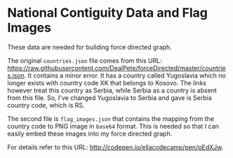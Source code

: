 # National Contiguity Data and Flag Images 

These data are needed for building force directed graph.

The original `countries.json` file comes from this URL: <https://raw.githubusercontent.com/DealPete/forceDirected/master/countries.json>. It contains a minor error. It has a country called Yugoslavia which no longer exists with country code XK that belongs to Kosovo. The links however treat this country as Serbia, while Serbia as a country is absent from this file. So, I've changed Yugoslavia to Serbia and gave is Serbia country code, which is RS.

The second file is `flag_images.json` that contains the mapping from the country code to PNG image in `base64` format. This is needed so that I can easily embed these images into my force directed graph.

For details refer to this URL: <http://codepen.io/ellacodecamp/pen/pEdXJw>.